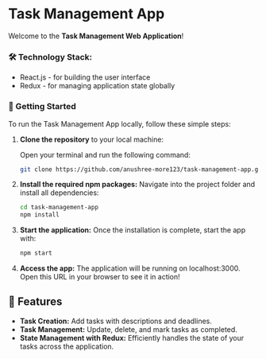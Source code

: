 # Task Management App

Welcome to the **Task Management Web Application**! 

### 🛠️ Technology Stack:

* React.js - for building the user interface
* Redux - for managing application state globally

### 🚀 Getting Started

To run the Task Management App locally, follow these simple steps:

1. **Clone the repository** to your local machine:

    Open your terminal and run the following command:

    ```bash
    git clone https://github.com/anushree-more123/task-management-app.git
    ```

2. **Install the required npm packages:** Navigate into the project folder and install all dependencies:

    ```bash
    cd task-management-app
    npm install
    ```

3. **Start the application:** Once the installation is complete, start the app with:

    ```bash
    npm start
    ```

4. **Access the app:** The application will be running on localhost:3000. Open this URL in your browser to see it in action! 

## 📄 Features

* **Task Creation:** Add tasks with descriptions and deadlines.
* **Task Management:** Update, delete, and mark tasks as completed.
* **State Management with Redux:** Efficiently handles the state of your tasks across the application.
